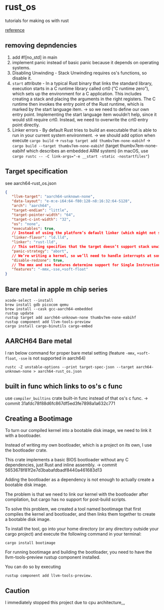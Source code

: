 # rust_os

tutorials for making os with rust

[reference](os.phil-opp.com) 

## removing depndencies

1. add #![no_std] in main
2. implement panic instead of basic panic because it depends on operating systems.
3. Disabling Unwinding - Stack Unwinding requires os's functions, so disable it.
4. `start` attribute - In a typical Rust binary that links the standard library, execution starts in a C runtime library called crt0 (“C runtime zero”), which sets up the environment for a C application. This includes creating a stack and placing the arguments in the right registers. The C runtime then invokes the entry point of the Rust runtime, which is marked by the start language item.
-> so we need to define our own entry point. Implementing the start language item wouldn’t help, since it would still require crt0. Instead, we need to overwrite the crt0 entry point directly.
5. Linker errors - By default Rust tries to build an executable that is able to run in your current system environment. -> we should add option when execute `cargo build`
-> `rustup target add thumbv7em-none-eabihf` -> `cargo build --target thumbv7em-none-eabihf`
   (target thumbv7em-none-eabihf which describes an embedded ARM system) (in macOS, use `cargo rustc -- -C link-args="-e __start -static -nostartfiles"`)


## Target specification
see aarch64-rust_os.json

```json
{
   "llvm-target": "aarch64-unknown-none",
   "data-layout": "e-m:e-i64:64-f80:128-n8:16:32:64-S128",
   "arch": "aarch64",
   "target-endian": "little",
   "target-pointer-width": "64",
   "target-c-int-width": "32",
   "os": "none",
   "executables": true,
   // Instead of using the platform’s default linker (which might not support Linux targets), we use the cross-platform LLD linker that is shipped with Rust for linking our kernel.
   "linker-flavor": "ld.lld",
   "linker": "rust-lld",
   // This setting specifies that the target doesn’t support stack unwinding on panic, so instead the program should abort directly. This has the same effect as the panic = "abort" option in our Cargo.toml
   "panic-strategy": "abort",
   // We’re writing a kernel, so we’ll need to handle interrupts at some point. To do that safely, we have to disable a certain stack pointer optimization called the “red zone”, because it would cause stack corruption otherwise.
   "disable-redzone": true,
   // The mmx and sse features determine support for Single Instruction Multiple Data (SIMD) instructions, which can often speed up programs significantly.
   "features": "-mmx,-sse,+soft-float"
}

```

## Bare metal in apple m chip series
```shell
xcode-select --install
brew install gdb picocom qemu
brew install --cask gcc-aarch64-embedded
rustup update
rustup target add aarch64-unknown-none thumbv7em-none-eabihf
rustup component add llvm-tools-preview
cargo install cargo-binutils cargo-embed
```


## AARCH64 Bare metal
I ran below command for proper bare metal setting (feature `-mmx`, `+soft-float`, `-sse` is not supported in aarch64)
```shell
rustc -Z unstable-options --print target-spec-json --target aarch64-unknown-none > aarch64-rust_os.json
```

## built in func which links to os's c func
use `compiler_builtins` crate built-in func instead of that os's c func. -> commit 31afdc78f88d6fc867df5ed3fe7898a1a632c771


## Creating a Bootimage
To turn our compiled kernel into a bootable disk image, we need to link it with a bootloader.

Instead of writing my own bootloader, which is a project on its own, I use the bootloader crate.

This crate implements a basic BIOS bootloader without any C dependencies, just Rust and inline assembly.
-> commit 5653678f81f2e7d3babafdbadf8440a461683d13

Adding the bootloader as a dependency is not enough to actually create a bootable disk image.

The problem is that we need to link our kernel with the bootloader after compilation, but cargo has no support for post-build scripts.

To solve this problem, we created a tool named bootimage that first compiles the kernel and bootloader, and then links them together to create a bootable disk image.

To install the tool, go into your home directory (or any directory outside your cargo project) and execute the following command in your terminal:

```shell
cargo install bootimage
```

For running bootimage and building the bootloader, you need to have the llvm-tools-preview rustup component installed.

You can do so by executing 
```shell
rustup component add llvm-tools-preview.
```

## Caution
I immediately stopped this project due to cpu architecture,,,

